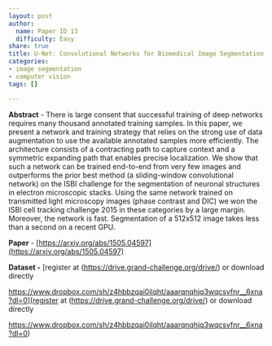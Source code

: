 ```yaml
---
layout: post
author:
  name: Paper ID 13
  difficulty: Easy
share: true
title: U-Net: Convolutional Networks for Biomedical Image Segmentation.
categories:
- image segmentation
- computer vision
tags: []

---
```

**Abstract** - There is large consent that successful training of deep networks requires many thousand annotated training samples. In this paper, we present a network and training strategy that relies on the strong use of data augmentation to use the available annotated samples more efficiently. The architecture consists of a contracting path to capture context and a symmetric expanding path that enables precise localization. We show that such a network can be trained end-to-end from very few images and outperforms the prior best method (a sliding-window convolutional network) on the ISBI challenge for the segmentation of neuronal structures in electron microscopic stacks. Using the same network trained on transmitted light microscopy images (phase contrast and DIC) we won the ISBI cell tracking challenge 2015 in these categories by a large margin. Moreover, the network is fast. Segmentation of a 512x512 image takes less than a second on a recent GPU.

**Paper** - [https://arxiv.org/abs/1505.04597](https://arxiv.org/abs/1505.04597)

**Dataset -** [register at (https://drive.grand-challenge.org/drive/) or download directly

https://www.dropbox.com/sh/z4hbbzqai0ilqht/aaarqnqhjq3wqcsvfnr__6xna?dl=0](register at (https://drive.grand-challenge.org/drive/) or download directly

https://www.dropbox.com/sh/z4hbbzqai0ilqht/aaarqnqhjq3wqcsvfnr__6xna?dl=0)
    